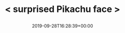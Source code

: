 ---
retweeted: false
source: <a href="http://www.samruston.co.uk" rel="nofollow">Flamingo for Android</a>
entities:
  hashtags: []
  symbols: []
  user_mentions: []
  urls:
  - url: https://t.co/C8TrgvSGWk
    expanded_url: https://twitter.com/business/status/1177908347217022977
    display_url: twitter.com/business/statu…
    indices:
    - '33'
    - '56'
display_text_range:
- '0'
- '56'
favorite_count: '0'
id_str: '1177983467134619648'
truncated: false
retweet_count: '0'
id: '1177983467134619648'
possibly_sensitive: false
created_at: Sat Sep 28 16:28:39 +0000 2019
favorited: false
full_text: "&lt; surprised Pikachu face &gt;"
lang: en
quote_url: https://twitter.com/business/status/1177908347217022977
tags:
- pesos/twitter
date: '2019-09-28T16:28:39+00:00'
src: https://twitter.com/bascht/status/1177983467134619648
original_url: https://twitter.com/bascht/status/1177983467134619648
type: twitter_tweet
text: "&lt; surprised Pikachu face &gt;"
title: "&lt; surprised Pikachu face &gt;\n"

---
